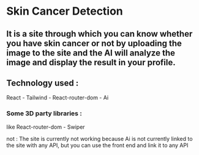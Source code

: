 # Skin Cancer Detection

## It is a site through which you can know whether you have skin cancer or not by uploading the image to the site and the AI ​​will analyze the image and display the result in your profile.


## Technology used : 
React - Tailwind - React-router-dom - Ai

### Some 3D party libraries : 
like React-router-dom - Swiper


not : The site is currently not working because Ai is not currently linked to the site with any API, but you can use the front end and link it to any API
